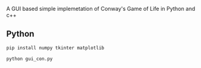 A GUI based simple implemetation of Conway's Game of Life in Python and c++
## Python
```bash
pip install numpy tkinter matplotlib 
```
```bash
python gui_con.py
```
